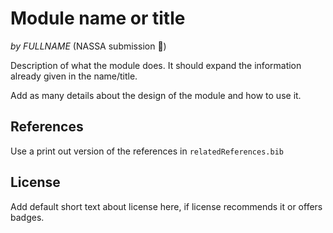 # Module name or title
*by FULLNAME* (NASSA submission :rocket:)

Description of what the module does. It should expand the information already given in the name/title.

Add as many details about the design of the module and how to use it.

## References

Use a print out version of the references in `relatedReferences.bib`

## License

Add default short text about license here, if license recommends it or offers badges.